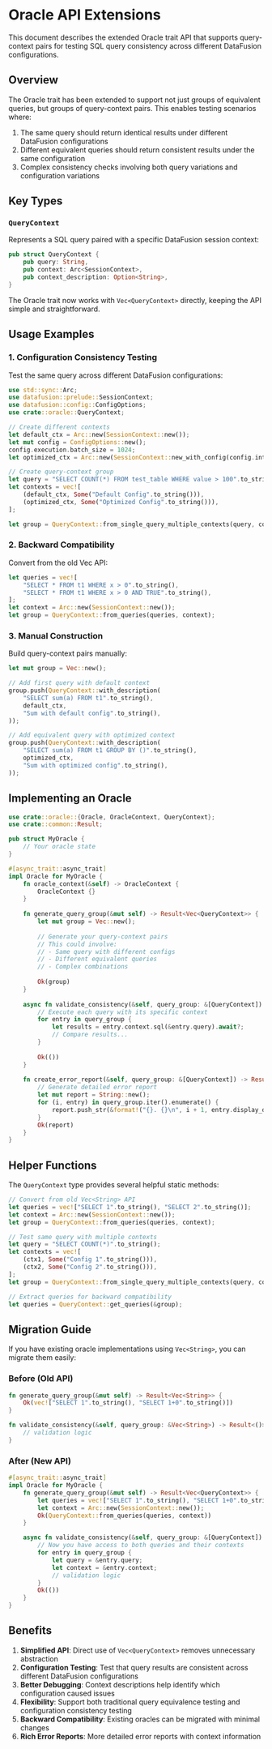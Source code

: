 # Oracle API Extensions

This document describes the extended Oracle trait API that supports query-context pairs for testing SQL query consistency across different DataFusion configurations.

## Overview

The Oracle trait has been extended to support not just groups of equivalent queries, but groups of query-context pairs. This enables testing scenarios where:

1. The same query should return identical results under different DataFusion configurations
2. Different equivalent queries should return consistent results under the same configuration
3. Complex consistency checks involving both query variations and configuration variations

## Key Types

### `QueryContext`

Represents a SQL query paired with a specific DataFusion session context:

```rust
pub struct QueryContext {
    pub query: String,
    pub context: Arc<SessionContext>,
    pub context_description: Option<String>,
}
```

The Oracle trait now works with `Vec<QueryContext>` directly, keeping the API simple and straightforward.

## Usage Examples

### 1. Configuration Consistency Testing

Test the same query across different DataFusion configurations:

```rust
use std::sync::Arc;
use datafusion::prelude::SessionContext;
use datafusion::config::ConfigOptions;
use crate::oracle::QueryContext;

// Create different contexts
let default_ctx = Arc::new(SessionContext::new());
let mut config = ConfigOptions::new();
config.execution.batch_size = 1024;
let optimized_ctx = Arc::new(SessionContext::new_with_config(config.into()));

// Create query-context group
let query = "SELECT COUNT(*) FROM test_table WHERE value > 100".to_string();
let contexts = vec![
    (default_ctx, Some("Default Config".to_string())),
    (optimized_ctx, Some("Optimized Config".to_string())),
];

let group = QueryContext::from_single_query_multiple_contexts(query, contexts);
```

### 2. Backward Compatibility

Convert from the old Vec<String> API:

```rust
let queries = vec![
    "SELECT * FROM t1 WHERE x > 0".to_string(),
    "SELECT * FROM t1 WHERE x > 0 AND TRUE".to_string(),
];
let context = Arc::new(SessionContext::new());
let group = QueryContext::from_queries(queries, context);
```

### 3. Manual Construction

Build query-context pairs manually:

```rust
let mut group = Vec::new();

// Add first query with default context
group.push(QueryContext::with_description(
    "SELECT sum(a) FROM t1".to_string(),
    default_ctx,
    "Sum with default config".to_string(),
));

// Add equivalent query with optimized context
group.push(QueryContext::with_description(
    "SELECT sum(a) FROM t1 GROUP BY ()".to_string(),
    optimized_ctx,
    "Sum with optimized config".to_string(),
));
```

## Implementing an Oracle

```rust
use crate::oracle::{Oracle, OracleContext, QueryContext};
use crate::common::Result;

pub struct MyOracle {
    // Your oracle state
}

#[async_trait::async_trait]
impl Oracle for MyOracle {
    fn oracle_context(&self) -> OracleContext {
        OracleContext {}
    }
    
    fn generate_query_group(&mut self) -> Result<Vec<QueryContext>> {
        let mut group = Vec::new();
        
        // Generate your query-context pairs
        // This could involve:
        // - Same query with different configs
        // - Different equivalent queries
        // - Complex combinations
        
        Ok(group)
    }
    
    async fn validate_consistency(&self, query_group: &[QueryContext]) -> Result<()> {
        // Execute each query with its specific context
        for entry in query_group {
            let results = entry.context.sql(&entry.query).await?;
            // Compare results...
        }
        
        Ok(())
    }
    
    fn create_error_report(&self, query_group: &[QueryContext]) -> Result<String> {
        // Generate detailed error report
        let mut report = String::new();
        for (i, entry) in query_group.iter().enumerate() {
            report.push_str(&format!("{}. {}\n", i + 1, entry.display_description()));
        }
        Ok(report)
    }
}
```

## Helper Functions

The `QueryContext` type provides several helpful static methods:

```rust
// Convert from old Vec<String> API
let queries = vec!["SELECT 1".to_string(), "SELECT 2".to_string()];
let context = Arc::new(SessionContext::new());
let group = QueryContext::from_queries(queries, context);

// Test same query with multiple contexts
let query = "SELECT COUNT(*)".to_string();
let contexts = vec![
    (ctx1, Some("Config 1".to_string())),
    (ctx2, Some("Config 2".to_string())),
];
let group = QueryContext::from_single_query_multiple_contexts(query, contexts);

// Extract queries for backward compatibility
let queries = QueryContext::get_queries(&group);
```

## Migration Guide

If you have existing oracle implementations using `Vec<String>`, you can migrate them easily:

### Before (Old API)
```rust
fn generate_query_group(&mut self) -> Result<Vec<String>> {
    Ok(vec!["SELECT 1".to_string(), "SELECT 1+0".to_string()])
}

fn validate_consistency(&self, query_group: &Vec<String>) -> Result<()> {
    // validation logic
}
```

### After (New API)
```rust
#[async_trait::async_trait]
impl Oracle for MyOracle {
    fn generate_query_group(&mut self) -> Result<Vec<QueryContext>> {
        let queries = vec!["SELECT 1".to_string(), "SELECT 1+0".to_string()];
        let context = Arc::new(SessionContext::new());
        Ok(QueryContext::from_queries(queries, context))
    }

    async fn validate_consistency(&self, query_group: &[QueryContext]) -> Result<()> {
        // Now you have access to both queries and their contexts
        for entry in query_group {
            let query = &entry.query;
            let context = &entry.context;
            // validation logic
        }
        Ok(())
    }
}
```

## Benefits

1. **Simplified API**: Direct use of `Vec<QueryContext>` removes unnecessary abstraction
2. **Configuration Testing**: Test that query results are consistent across different DataFusion configurations
3. **Better Debugging**: Context descriptions help identify which configuration caused issues
4. **Flexibility**: Support both traditional query equivalence testing and configuration consistency testing
5. **Backward Compatibility**: Existing oracles can be migrated with minimal changes
6. **Rich Error Reports**: More detailed error reports with context information 